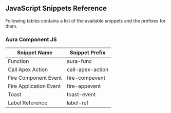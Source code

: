 ## JavaScript Snippets Reference

Following tables contains a list of the available snippets and the prefixes for them.

### Aura Component JS
|Snippet Name|Snippet Prefix|
|------------|--------------|
|Function|aura-func|
|Call Apex Action|call-apex-action|
|Fire Component Event|fire-compevent|
|Fire Application Event|fire-appevent|
|Toast|toast-event|
|Label Reference|label-ref|